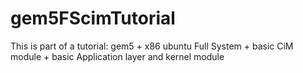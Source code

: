 # gem5FScimTutorial
This is part of a tutorial: gem5 + x86 ubuntu Full System + basic CiM module + basic Application layer and kernel module
